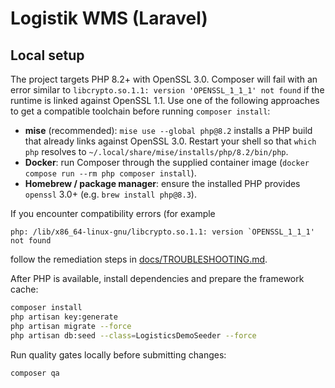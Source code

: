 # Logistik WMS (Laravel)

## Local setup

The project targets PHP 8.2+ with OpenSSL 3.0. Composer will fail with an
error similar to `libcrypto.so.1.1: version 'OPENSSL_1_1_1' not found` if the
runtime is linked against OpenSSL 1.1. Use one of the following approaches to
get a compatible toolchain before running `composer install`:

- **mise** (recommended): `mise use --global php@8.2` installs a PHP build that
  already links against OpenSSL 3.0. Restart your shell so that `which php`
  resolves to `~/.local/share/mise/installs/php/8.2/bin/php`.
- **Docker**: run Composer through the supplied container image
  (`docker compose run --rm php composer install`).
- **Homebrew / package manager**: ensure the installed PHP provides `openssl`
  3.0+ (e.g. `brew install php@8.3`).

If you encounter compatibility errors (for example
```
php: /lib/x86_64-linux-gnu/libcrypto.so.1.1: version `OPENSSL_1_1_1' not found
```
follow the remediation steps in [docs/TROUBLESHOOTING.md](docs/TROUBLESHOOTING.md).

After PHP is available, install dependencies and prepare the framework cache:

```bash
composer install
php artisan key:generate
php artisan migrate --force
php artisan db:seed --class=LogisticsDemoSeeder --force
```

Run quality gates locally before submitting changes:

```bash
composer qa
```
